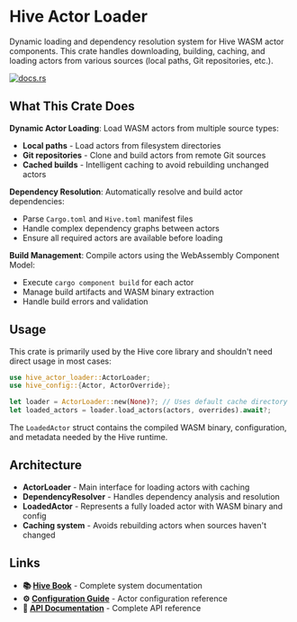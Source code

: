 # Hive Actor Loader

Dynamic loading and dependency resolution system for Hive WASM actor components. This crate handles downloading, building, caching, and loading actors from various sources (local paths, Git repositories, etc.).

[![docs.rs](https://docs.rs/hive_actor_loader/badge.svg)](https://docs.rs/hive_actor_loader)

## What This Crate Does

**Dynamic Actor Loading**: Load WASM actors from multiple source types:
- **Local paths** - Load actors from filesystem directories
- **Git repositories** - Clone and build actors from remote Git sources
- **Cached builds** - Intelligent caching to avoid rebuilding unchanged actors

**Dependency Resolution**: Automatically resolve and build actor dependencies:
- Parse `Cargo.toml` and `Hive.toml` manifest files
- Handle complex dependency graphs between actors
- Ensure all required actors are available before loading

**Build Management**: Compile actors using the WebAssembly Component Model:
- Execute `cargo component build` for each actor
- Manage build artifacts and WASM binary extraction
- Handle build errors and validation

## Usage

This crate is primarily used by the Hive core library and shouldn't need direct usage in most cases:

```rust
use hive_actor_loader::ActorLoader;
use hive_config::{Actor, ActorOverride};

let loader = ActorLoader::new(None)?; // Uses default cache directory
let loaded_actors = loader.load_actors(actors, overrides).await?;
```

The `LoadedActor` struct contains the compiled WASM binary, configuration, and metadata needed by the Hive runtime.

## Architecture

- **ActorLoader** - Main interface for loading actors with caching
- **DependencyResolver** - Handles dependency analysis and resolution
- **LoadedActor** - Represents a fully loaded actor with WASM binary and config
- **Caching system** - Avoids rebuilding actors when sources haven't changed

## Links

- **📚 [Hive Book](../../docs/)** - Complete system documentation
- **⚙️ [Configuration Guide](../hive_config/)** - Actor configuration reference
- **📖 [API Documentation](https://docs.rs/hive_actor_loader)** - Complete API reference